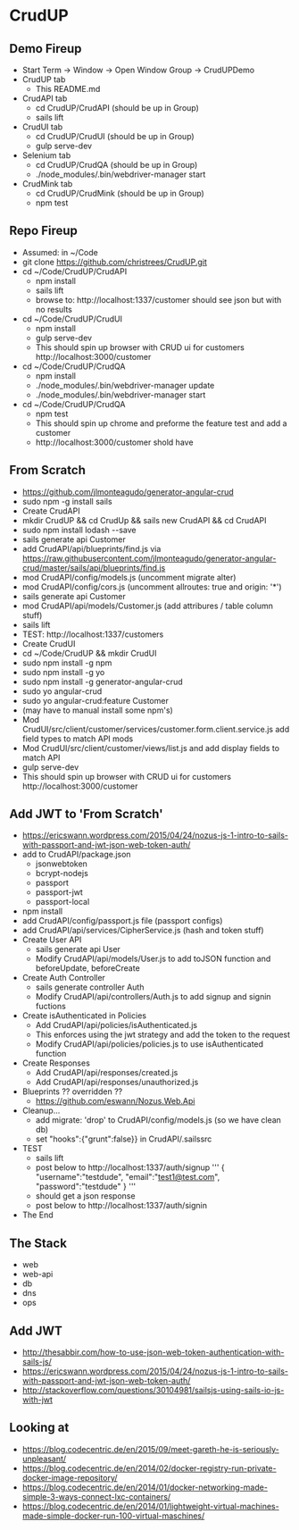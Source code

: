 # CrudUP
## Demo Fireup
- Start Term -> Window -> Open Window Group -> CrudUPDemo
- CrudUP tab
    - This README.md
- CrudAPI tab
    - cd CrudUP/CrudAPI (should be up in Group)
    - sails lift
- CrudUI tab
    - cd CrudUP/CrudUI (should be up in Group)
	- gulp serve-dev
- Selenium tab
    - cd CrudUP/CrudQA (should be up in Group)
	- ./node_modules/.bin/webdriver-manager start
- CrudMink tab
    - cd CrudUP/CrudMink (should be up in Group)
    - npm test
    
## Repo Fireup
- Assumed: in ~/Code
- git clone https://github.com/christrees/CrudUP.git
- cd ~/Code/CrudUP/CrudAPI
    - npm install
    - sails lift
    - browse to: http://localhost:1337/customer should see json but with no results
- cd ~/Code/CrudUP/CrudUI
    - npm install
    - gulp serve-dev
    - This should spin up browser with CRUD ui for customers http://localhost:3000/customer
- cd ~/Code/CrudUP/CrudQA
    - npm install
    - ./node_modules/.bin/webdriver-manager update
    - ./node_modules/.bin/webdriver-manager start
- cd ~/Code/CrudUP/CrudQA
    - npm test
    - This should spin up chrome and preforme the feature test and add a customer
    - http://localhost:3000/customer shold have

## From Scratch
- https://github.com/jlmonteagudo/generator-angular-crud
- sudo npm -g install sails
- Create CrudAPI
- mkdir CrudUP && cd CrudUp && sails new CrudAPI && cd CrudAPI
- sudo npm install lodash --save
- sails generate api Customer
- add CrudAPI/api/blueprints/find.js via https://raw.githubusercontent.com/jlmonteagudo/generator-angular-crud/master/sails/api/blueprints/find.js
- mod CrudAPI/config/models.js (uncomment migrate alter)
- mod CrudAPI/config/cors.js (uncomment allroutes: true and origin: '*')
- sails generate api Customer
- mod CrudAPI/api/models/Customer.js (add attribures / table column stuff)
- sails lift
- TEST: http://localhost:1337/customers
- Create CrudUI
- cd ~/Code/CrudUP && mkdir CrudUI
- sudo npm install -g npm
- sudo npm install -g yo
- sudo npm install -g generator-angular-crud
- sudo yo angular-crud
- sudo yo angular-crud:feature Customer
- (may have to manual install some npm's)
- Mod CrudUI/src/client/customer/services/customer.form.client.service.js add field types to match API mods
- Mod CrudUI/src/client/customer/views/list.js and add display fields to match API
- gulp serve-dev
- This should spin up browser with CRUD ui for customers http://localhost:3000/customer

## Add JWT to 'From Scratch'
- https://ericswann.wordpress.com/2015/04/24/nozus-js-1-intro-to-sails-with-passport-and-jwt-json-web-token-auth/
- add to CrudAPI/package.json
    - jsonwebtoken
    - bcrypt-nodejs
    - passport
    - passport-jwt
    - passport-local
- npm install
- add CrudAPI/config/passport.js file (passport configs)
- add CrudAPI/api/services/CipherService.js (hash and token stuff)
- Create User API
    - sails generate api User
    - Modify CrudAPI/api/models/User.js to add toJSON function and beforeUpdate, beforeCreate
- Create Auth Controller
    - sails generate controller Auth
    - Modify CrudAPI/api/controllers/Auth.js to add signup and signin fuctions
- Create isAuthenticated in Policies
    - Add CrudAPI/api/policies/isAuthenticated.js
    - This enforces using the jwt strategy and add the token to the request
    - Modify CrudAPI/api/policies/policies.js to use isAuthenticated function
- Create Responses
    - Add CrudAPI/api/responses/created.js
    - Add CrudAPI/api/responses/unauthorized.js
- Blueprints ?? overridden ??
    - https://github.com/eswann/Nozus.Web.Api
- Cleanup...
    - add migrate: 'drop' to CrudAPI/config/models.js (so we have clean db)
    - set "hooks":{"grunt":false}} in CrudAPI/.sailssrc
- TEST
    - sails lift
    - post below to http://localhost:1337/auth/signup
'''
{
 "username":"testdude",
 "email":"test1@test.com",
 "password":"testdude"
}
'''
    - should get a json response
    - post below to http://localhost:1337/auth/signin
- The End


## The Stack
- web
- web-api
- db
- dns
- ops

## Add JWT
- http://thesabbir.com/how-to-use-json-web-token-authentication-with-sails-js/
- https://ericswann.wordpress.com/2015/04/24/nozus-js-1-intro-to-sails-with-passport-and-jwt-json-web-token-auth/
- http://stackoverflow.com/questions/30104981/sailsjs-using-sails-io-js-with-jwt

## Looking at
- https://blog.codecentric.de/en/2015/09/meet-gareth-he-is-seriously-unpleasant/
- https://blog.codecentric.de/en/2014/02/docker-registry-run-private-docker-image-repository/
- https://blog.codecentric.de/en/2014/01/docker-networking-made-simple-3-ways-connect-lxc-containers/
- https://blog.codecentric.de/en/2014/01/lightweight-virtual-machines-made-simple-docker-run-100-virtual-maschines/